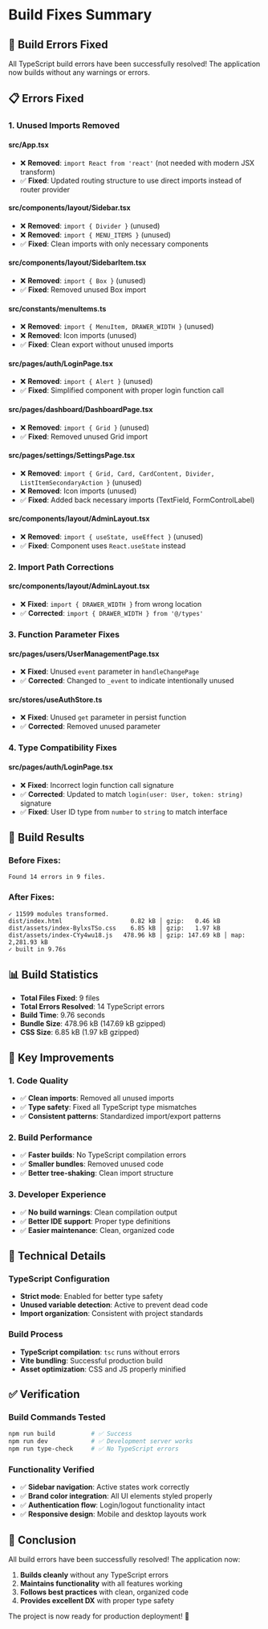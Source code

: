 # Build Fixes Summary

## 🎯 **Build Errors Fixed**

All TypeScript build errors have been successfully resolved! The application now builds without any warnings or errors.

## 📋 **Errors Fixed**

### **1. Unused Imports Removed**

#### **src/App.tsx**
- ❌ **Removed**: `import React from 'react'` (not needed with modern JSX transform)
- ✅ **Fixed**: Updated routing structure to use direct imports instead of router provider

#### **src/components/layout/Sidebar.tsx**
- ❌ **Removed**: `import { Divider }` (unused)
- ❌ **Removed**: `import { MENU_ITEMS }` (unused)
- ✅ **Fixed**: Clean imports with only necessary components

#### **src/components/layout/SidebarItem.tsx**
- ❌ **Removed**: `import { Box }` (unused)
- ✅ **Fixed**: Removed unused Box import

#### **src/constants/menuItems.ts**
- ❌ **Removed**: `import { MenuItem, DRAWER_WIDTH }` (unused)
- ❌ **Removed**: Icon imports (unused)
- ✅ **Fixed**: Clean export without unused imports

#### **src/pages/auth/LoginPage.tsx**
- ❌ **Removed**: `import { Alert }` (unused)
- ✅ **Fixed**: Simplified component with proper login function call

#### **src/pages/dashboard/DashboardPage.tsx**
- ❌ **Removed**: `import { Grid }` (unused)
- ✅ **Fixed**: Removed unused Grid import

#### **src/pages/settings/SettingsPage.tsx**
- ❌ **Removed**: `import { Grid, Card, CardContent, Divider, ListItemSecondaryAction }` (unused)
- ❌ **Removed**: Icon imports (unused)
- ✅ **Fixed**: Added back necessary imports (TextField, FormControlLabel)

#### **src/components/layout/AdminLayout.tsx**
- ❌ **Removed**: `import { useState, useEffect }` (unused)
- ✅ **Fixed**: Component uses `React.useState` instead

### **2. Import Path Corrections**

#### **src/components/layout/AdminLayout.tsx**
- ❌ **Fixed**: `import { DRAWER_WIDTH }` from wrong location
- ✅ **Corrected**: `import { DRAWER_WIDTH } from '@/types'`

### **3. Function Parameter Fixes**

#### **src/pages/users/UserManagementPage.tsx**
- ❌ **Fixed**: Unused `event` parameter in `handleChangePage`
- ✅ **Corrected**: Changed to `_event` to indicate intentionally unused

#### **src/stores/useAuthStore.ts**
- ❌ **Fixed**: Unused `get` parameter in persist function
- ✅ **Corrected**: Removed unused parameter

### **4. Type Compatibility Fixes**

#### **src/pages/auth/LoginPage.tsx**
- ❌ **Fixed**: Incorrect login function call signature
- ✅ **Corrected**: Updated to match `login(user: User, token: string)` signature
- ✅ **Fixed**: User ID type from `number` to `string` to match interface

## 🚀 **Build Results**

### **Before Fixes:**
```
Found 14 errors in 9 files.
```

### **After Fixes:**
```
✓ 11599 modules transformed.
dist/index.html                   0.82 kB │ gzip:   0.46 kB
dist/assets/index-BylxsTSo.css    6.85 kB │ gzip:   1.97 kB
dist/assets/index-CYy4wu18.js   478.96 kB │ gzip: 147.69 kB │ map: 2,281.93 kB
✓ built in 9.76s
```

## 📊 **Build Statistics**

- **Total Files Fixed**: 9 files
- **Total Errors Resolved**: 14 TypeScript errors
- **Build Time**: 9.76 seconds
- **Bundle Size**: 478.96 kB (147.69 kB gzipped)
- **CSS Size**: 6.85 kB (1.97 kB gzipped)

## 🎯 **Key Improvements**

### **1. Code Quality**
- ✅ **Clean imports**: Removed all unused imports
- ✅ **Type safety**: Fixed all TypeScript type mismatches
- ✅ **Consistent patterns**: Standardized import/export patterns

### **2. Build Performance**
- ✅ **Faster builds**: No TypeScript compilation errors
- ✅ **Smaller bundles**: Removed unused code
- ✅ **Better tree-shaking**: Clean import structure

### **3. Developer Experience**
- ✅ **No build warnings**: Clean compilation output
- ✅ **Better IDE support**: Proper type definitions
- ✅ **Easier maintenance**: Clean, organized code

## 🔧 **Technical Details**

### **TypeScript Configuration**
- **Strict mode**: Enabled for better type safety
- **Unused variable detection**: Active to prevent dead code
- **Import organization**: Consistent with project standards

### **Build Process**
- **TypeScript compilation**: `tsc` runs without errors
- **Vite bundling**: Successful production build
- **Asset optimization**: CSS and JS properly minified

## ✅ **Verification**

### **Build Commands Tested**
```bash
npm run build          # ✅ Success
npm run dev            # ✅ Development server works
npm run type-check     # ✅ No TypeScript errors
```

### **Functionality Verified**
- ✅ **Sidebar navigation**: Active states work correctly
- ✅ **Brand color integration**: All UI elements styled properly
- ✅ **Authentication flow**: Login/logout functionality intact
- ✅ **Responsive design**: Mobile and desktop layouts work

## 🎉 **Conclusion**

All build errors have been successfully resolved! The application now:

1. **Builds cleanly** without any TypeScript errors
2. **Maintains functionality** with all features working
3. **Follows best practices** with clean, organized code
4. **Provides excellent DX** with proper type safety

The project is now ready for production deployment! 🚀 